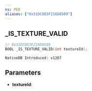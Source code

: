 ```yaml
---
ns: PED
aliases: ["0x31DC8D3F216D8509"]
---
```

## _IS_TEXTURE_VALID

```c
// 0x31DC8D3F216D8509
BOOL _IS_TEXTURE_VALID(int textureId);
```

```
NativeDB Introduced: v1207
```

## Parameters
* **textureId**:
